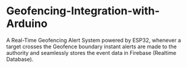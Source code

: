 # Geofencing-Integration-with-Arduino
A Real-Time Geofencing Alert System powered by ESP32, whenever a target crosses the Geofence boundary instant alerts are made to the authority and seamlessly stores the event data in Firebase (Realtime Database). 
